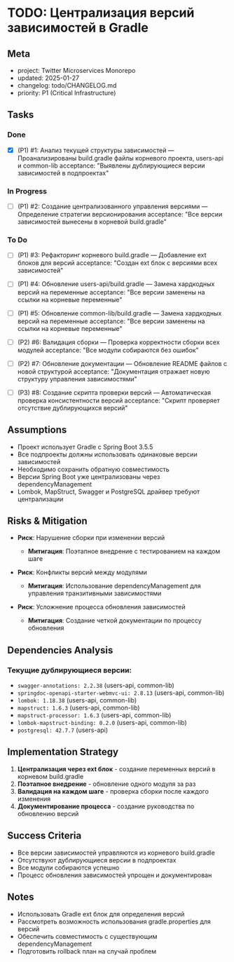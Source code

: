 # TODO: Централизация версий зависимостей в Gradle

## Meta
- project: Twitter Microservices Monorepo
- updated: 2025-01-27
- changelog: todo/CHANGELOG.md
- priority: P1 (Critical Infrastructure)

## Tasks

### Done
- [x] (P1) #1: Анализ текущей структуры зависимостей — Проанализированы build.gradle файлы корневого проекта, users-api и common-lib
  acceptance: "Выявлены дублирующиеся версии зависимостей в подпроектах"

### In Progress
- [ ] (P1) #2: Создание централизованного управления версиями — Определение стратегии версионирования
  acceptance: "Все версии зависимостей вынесены в корневой build.gradle"

### To Do
- [ ] (P1) #3: Рефакторинг корневого build.gradle — Добавление ext блоков для версий
  acceptance: "Создан ext блок с версиями всех зависимостей"
  
- [ ] (P1) #4: Обновление users-api/build.gradle — Замена хардкодных версий на переменные
  acceptance: "Все версии заменены на ссылки на корневые переменные"
  
- [ ] (P1) #5: Обновление common-lib/build.gradle — Замена хардкодных версий на переменные
  acceptance: "Все версии заменены на ссылки на корневые переменные"
  
- [ ] (P2) #6: Валидация сборки — Проверка корректности сборки всех модулей
  acceptance: "Все модули собираются без ошибок"
  
- [ ] (P2) #7: Обновление документации — Обновление README файлов с новой структурой
  acceptance: "Документация отражает новую структуру управления зависимостями"
  
- [ ] (P3) #8: Создание скрипта проверки версий — Автоматическая проверка консистентности версий
  acceptance: "Скрипт проверяет отсутствие дублирующихся версий"

## Assumptions
- Проект использует Gradle с Spring Boot 3.5.5
- Все подпроекты должны использовать одинаковые версии зависимостей
- Необходимо сохранить обратную совместимость
- Версии Spring Boot уже централизованы через dependencyManagement
- Lombok, MapStruct, Swagger и PostgreSQL драйвер требуют централизации

## Risks & Mitigation
- **Риск**: Нарушение сборки при изменении версий
  - **Митигация**: Поэтапное внедрение с тестированием на каждом шаге
  
- **Риск**: Конфликты версий между модулями
  - **Митигация**: Использование dependencyManagement для управления транзитивными зависимостями
  
- **Риск**: Усложнение процесса обновления зависимостей
  - **Митигация**: Создание четкой документации по процессу обновления

## Dependencies Analysis
### Текущие дублирующиеся версии:
- `swagger-annotations: 2.2.38` (users-api, common-lib)
- `springdoc-openapi-starter-webmvc-ui: 2.8.13` (users-api, common-lib)
- `lombok: 1.18.38` (users-api, common-lib)
- `mapstruct: 1.6.3` (users-api, common-lib)
- `mapstruct-processor: 1.6.3` (users-api, common-lib)
- `lombok-mapstruct-binding: 0.2.0` (users-api, common-lib)
- `postgresql: 42.7.7` (users-api)

## Implementation Strategy
1. **Централизация через ext блок** - создание переменных версий в корневом build.gradle
2. **Поэтапное внедрение** - обновление одного модуля за раз
3. **Валидация на каждом шаге** - проверка сборки после каждого изменения
4. **Документирование процесса** - создание руководства по обновлению версий

## Success Criteria
- Все версии зависимостей управляются из корневого build.gradle
- Отсутствуют дублирующиеся версии в подпроектах
- Все модули собираются успешно
- Процесс обновления зависимостей упрощен и документирован

## Notes
- Использовать Gradle ext блок для определения версий
- Рассмотреть возможность использования gradle.properties для версий
- Обеспечить совместимость с существующим dependencyManagement
- Подготовить rollback план на случай проблем
